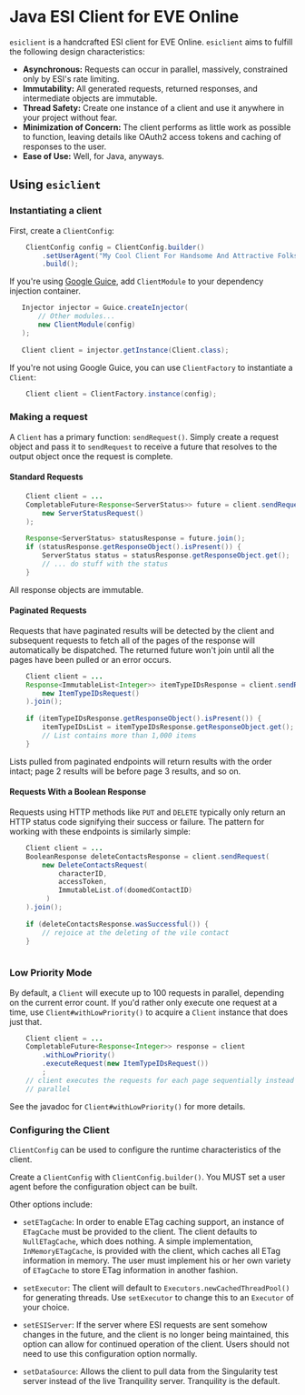 Java ESI Client for EVE Online
=====

`esiclient` is a handcrafted ESI client for EVE Online. `esiclient` aims to
fulfill the following design characteristics:

* **Asynchronous:** Requests can occur in parallel, massively, constrained only
by ESI's rate limiting.
* **Immutability:** All generated requests, returned responses, and intermediate
objects are immutable.
* **Thread Safety:** Create one instance of a client and use it anywhere in your
project without fear.
* **Minimization of Concern:** The client performs as little work as possible to
function, leaving details like OAuth2 access tokens and caching of responses to
the user.
* **Ease of Use:** Well, for Java, anyways.

## Using `esiclient`

### Instantiating a client
First, create a `ClientConfig`:

```java
    ClientConfig config = ClientConfig.builder()
        .setUserAgent("My Cool Client For Handsome And Attractive Folks")
        .build();
```

If you're using [Google Guice](https://github.com/google/guice), add
`ClientModule` to your dependency injection container.

```java
   Injector injector = Guice.createInjector(
       // Other modules...
       new ClientModule(config)
   );
   
   Client client = injector.getInstance(Client.class);
```

If you're not using Google Guice, you can use `ClientFactory` to instantiate a
`Client`:

```java
    Client client = ClientFactory.instance(config);
```

### Making a request

A `Client` has a primary function: `sendRequest()`. Simply create a request
object and pass it to `sendRequest` to receive a future that resolves to the
output object once the request is complete.

#### Standard Requests

```java
    Client client = ...
    CompletableFuture<Response<ServerStatus>> future = client.sendRequest(
        new ServerStatusRequest()
    );
    
    Response<ServerStatus> statusResponse = future.join();
    if (statusResponse.getResponseObject().isPresent()) {
        ServerStatus status = statusResponse.getResponseObject.get();
        // ... do stuff with the status
    }
```

All response objects are immutable.

#### Paginated Requests

Requests that have paginated results will be detected by the client and
subsequent requests to fetch all of the pages of the response will automatically
be dispatched. The returned future won't join until all the pages have been
pulled or an error occurs.

```java
    Client client = ...
    Response<ImmutableList<Integer>> itemTypeIDsResponse = client.sendRequest(
        new ItemTypeIDsRequest()
    ).join();
    
    if (itemTypeIDsResponse.getResponseObject().isPresent()) {
        itemTypeIDsList = itemTypeIDsResponse.getResponseObject.get();
        // List contains more than 1,000 items
    }
```

Lists pulled from paginated endpoints will return results with the order intact;
page 2 results will be before page 3 results, and so on.

#### Requests With a Boolean Response

Requests using HTTP methods like `PUT` and `DELETE` typically only return an
HTTP status code signifying their success or failure. The pattern for working
with these endpoints is similarly simple:

```java
    Client client = ...
    BooleanResponse deleteContactsResponse = client.sendRequest(
        new DeleteContactsRequest(
            characterID,
            accessToken,
            ImmutableList.of(doomedContactID)
         )
    ).join();
    
    if (deleteContactsResponse.wasSuccessful()) {
        // rejoice at the deleting of the vile contact
    }
 
```

### Low Priority Mode

By default, a `Client` will execute up to 100 requests in parallel, depending on
the current error count. If you'd rather only execute one request at a time, use
`Client#withLowPriority()` to acquire a `Client` instance that does just that. 

```java
    Client client = ...
    CompletableFuture<Response<Integer>> response = client
        .withLowPriority()
        .executeRequest(new ItemTypeIDsRequest())
        ;
    // client executes the requests for each page sequentially instead of in
    // parallel
```

See the javadoc for `Client#withLowPriority()` for more details.

### Configuring the Client

`ClientConfig` can be used to configure the runtime characteristics of the
client.

Create a `ClientConfig` with `ClientConfig.builder()`. You MUST set a user agent
before the configuration object can be built.

Other options include:
 
* `setETagCache`: In order to enable ETag caching support, an instance of
  `ETagCache` must be provided to the client. The client defaults to 
  `NullETagCache`, which does nothing. A simple implementation, 
  `InMemoryETagCache`, is provided with the client, which caches all ETag
   information in memory. The user must implement his or her own variety of
   `ETagCache` to store ETag information in another fashion.
   
* `setExecutor`: The client will default to `Executors.newCachedThreadPool()`
  for generating threads. Use `setExecutor` to change this to an `Executor` of 
  your choice.
  
* `setESIServer`: If the server where ESI requests are sent somehow changes in
  the future, and the client is no longer being maintained, this option can 
  allow for continued operation of the client. Users should not need to use this
  configuration option normally.
  
* `setDataSource`: Allows the client to pull data from the Singularity test
  server instead of the live Tranquility server. Tranquility is the default.
 
